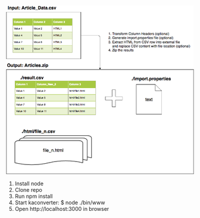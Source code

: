 ![KA Convertor](public/images/ke.png "This is what KA convertor does")

1. Install node
2. Clone repo
3. Run npm install
4. Start kaconverter: $ node ./bin/www
5. Open http://localhost:3000 in browser
